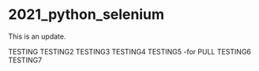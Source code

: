 # 2021_python_selenium


This is an update.

TESTING
TESTING2
TESTING3
TESTING4
TESTING5 -for PULL
TESTING6
TESTING7
